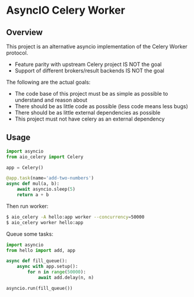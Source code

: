 AsyncIO Celery Worker
=====================

Overview
--------

This project is an alternative asyncio implementation of the Celery Worker protocol.

* Feature parity with upstream Celery project IS NOT the goal
* Support of different brokers/result backends IS NOT the goal

The following are the actual goals:
* The code base of this project must be as simple as possible to understand and reason about
* There should be as little code as possible (less code means less bugs)
* There should be as little external dependencies as possible
* This project must not have celery as an external dependency 

Usage
-----

```python
import asyncio
from aio_celery import Celery

app = Celery()

@app.task(name='add-two-numbers')
async def mul(a, b):
    await asyncio.sleep(5)
    return a + b
```

Then run worker:

```bash
$ aio_celery -A hello:app worker --concurrency=50000
$ aio_celery worker hello:app
```

Queue some tasks:

```python
import asyncio
from hello import add, app

async def fill_queue():
    async with app.setup():
        for n in range(50000):
            await add.delay(n, n)

asyncio.run(fill_queue())
```

